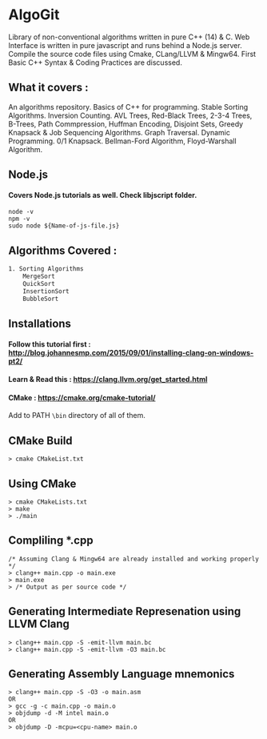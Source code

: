 # AlgoGit

Library of non-conventional algorithms written in pure C++ (14) & C.
Web Interface is written in pure javascript and runs behind a Node.js server. 
Compile the source code files using Cmake, CLang/LLVM & Mingw64.
First Basic C++ Syntax & Coding Practices are discussed. 

## What it covers : 

An algorithms repository. Basics of C++ for programming. Stable Sorting Algorithms. Inversion Counting. AVL Trees, Red-Black Trees, 2-3-4 Trees, B-Trees, Path Commpression, Huffman Encoding, Disjoint Sets, Greedy Knapsack & Job Sequencing Algorithms. Graph Traversal. Dynamic Programming. 0/1 Knapsack. Bellman-Ford Algorithm, Floyd-Warshall Algorithm.

## Node.js
#### Covers Node.js tutorials as well. Check libjscript folder.
```
node -v
npm -v
sudo node ${Name-of-js-file.js}
```

## Algorithms Covered : 

```bash
1. Sorting Algorithms
    MergeSort
    QuickSort
    InsertionSort
    BubbleSort
```    
## Installations
#### Follow this tutorial first : http://blog.johannesmp.com/2015/09/01/installing-clang-on-windows-pt2/
#### Learn & Read this : https://clang.llvm.org/get_started.html 
#### CMake : https://cmake.org/cmake-tutorial/

Add to PATH ```\bin``` directory of all of them.
## CMake Build

```
> cmake CMakeList.txt 
```
## Using CMake
```
> cmake CMakeLists.txt
> make
> ./main 
```
## Compliling *.cpp

```
/* Assuming Clang & Mingw64 are already installed and working properly */ 
> clang++ main.cpp -o main.exe
> main.exe
> /* Output as per source code */
```
## Generating Intermediate Represenation using LLVM Clang

```
> clang++ main.cpp -S -emit-llvm main.bc
> clang++ main.cpp -S -emit-llvm -O3 main.bc
```
## Generating Assembly Language mnemonics

```
> clang++ main.cpp -S -O3 -o main.asm
OR
> gcc -g -c main.cpp -o main.o
> objdump -d -M intel main.o
OR
> objdump -D -mcpu=<cpu-name> main.o
```
